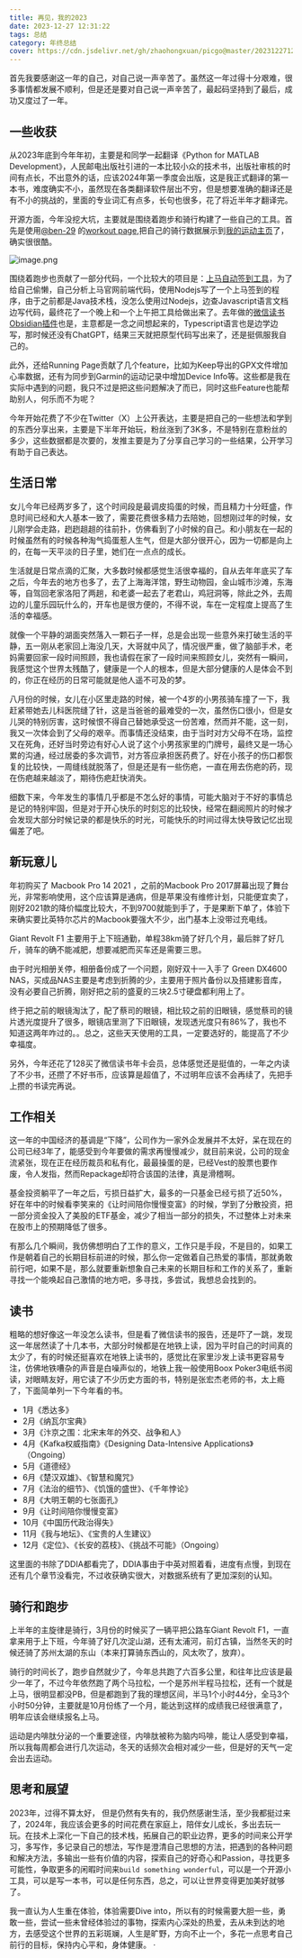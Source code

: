 ```yaml
---
title: 再见，我的2023
date: 2023-12-27 12:31:22
tags: 总结
category: 年终总结
cover: https://cdn.jsdelivr.net/gh/zhaohongxuan/picgo@master/20231227122237.png
---
```



首先我要感谢这一年的自己，对自己说一声辛苦了。虽然这一年过得十分艰难，很多事情都发展不顺利，但是还是要对自己说一声辛苦了，最起码坚持到了最后，成功又度过了一年。

## 一些收获

从2023年底到今年年初，主要是和同学一起翻译《Python for MATLAB Development》，人民邮电出版社引进的一本比较小众的技术书，出版社审核的时间有点长，不出意外的话，应该2024年第一季度会出版，这是我正式翻译的第一本书，难度确实不小，虽然现在各类翻译软件层出不穷，但是想要准确的翻译还是有不小的挑战的，里面的专业词汇有点多，长句也很多，花了将近半年才翻译完。
<!-- more-->

开源方面，今年没挖大坑，主要就是围绕着跑步和骑行构建了一些自己的工具。首先是使用[@ben-29](https://github.com/ben-29) 的[workout page](https://github.com/ben-29/workouts_page),把自己的骑行数据展示到[我的运动主页](https://zhaohongxuan.github.io/workouts/)了，确实很很酷。

![image.png](https://cdn.jsdelivr.net/gh/zhaohongxuan/picgo@master/20231227122237.png)


围绕着跑步也贡献了一部分代码，一个比较大的项目是：[上马自动签到工具](https://github.com/zhaohongxuan/shangma_auto_sign)，为了给自己偷懒，自己分析上马官网前端代码，使用Nodejs写了一个上马签到的程序，由于之前都是Java技术栈，没怎么使用过Nodejs，边查Javascript语言文档边写代码，最终花了一个晚上和一个上午把工具给做出来了。去年做的[微信读书Obsidian插件](https://github.com/zhaohongxuan/obsidian-weread-plugin)也是，主意都是一念之间想起来的，Typescript语言也是边学边写，那时候还没有ChatGPT，结果三天就把原型代码写出来了，还是挺佩服我自己的。

此外，还给Running Page贡献了几个feature，比如为Keep导出的GPX文件增加心率数据，还有为同步到Garmin的运动记录中增加Device Info等。这些都是我在实际中遇到的问题，我只不过是把这些问题解决了而已，同时这些Feature也能帮助别人，何乐而不为呢？

今年开始花费了不少在Twitter（X）上公开表达，主要是把自己的一些想法和学到的东西分享出来，主要是下半年开始玩，粉丝涨到了3K多，不是特别在意粉丝的多少，这些数据都是次要的，发推主要是为了分享自己学习的一些结果，公开学习有助于自己表达。

## 生活日常


女儿今年已经两岁多了，这个时间段是最调皮捣蛋的时候，而且精力十分旺盛，作息时间已经和大人基本一致了，需要花费很多精力去陪她，回想刚过年的时候，女儿刚学会走路，趔趔趄趄的往前扑，仿佛看到了小时候的自己。和小朋友在一起的时候虽然有的时候各种淘气捣蛋惹人生气，但是大部分很开心，因为一切都是向上的，在每一天平淡的日子里，她们在一点点的成长。

生活就是日常点滴的汇聚，大多数时候都感觉生活很幸福的，自从去年年底买了车之后，今年去的地方也多了，去了上海海洋馆，野生动物园，金山城市沙滩，东海等，自驾回老家洛阳了两趟，和老婆一起去了老君山，鸡冠洞等，除此之外，去周边的儿童乐园玩什么的，开车也是很方便的，不得不说，车在一定程度上提高了生活的幸福感。

就像一个平静的湖面突然落入一颗石子一样，总是会出现一些意外来打破生活的平静，五一刚从老家回上海没几天，大哥就中风了，情况很严重，做了脑部手术，老妈需要回家一段时间照顾，我也请假在家了一段时间来照顾女儿，突然有一瞬间，我感觉这个世界太残酷了，健康是一个人的根本，但是大部分健康的人是体会不到的，你正在经历的日常可能就是他人遥不可及的梦。

八月份的时候，女儿在小区里走路的时候，被一个4岁的小男孩骑车撞了一下，我赶紧带她去儿科医院缝了针，这是当爸爸的最难受的一次，虽然伤口很小，但是女儿哭的特别厉害，这时候恨不得自己替她承受这一份苦难，然而并不能，这一刻，我又一次体会到了父母的艰辛。而事情还没结束，由于当时对方父母不在场，监控又在死角，还好当时旁边有好心人说了这个小男孩家里的门牌号，最终又是一场心累的沟通，经过居委的多次调节，对方答应承担医药费了。好在小孩子的伤口都恢复的比较快，一周缝线就脱落了，但是还是有一些伤疤，一直在用去伤疤的药，现在伤疤越来越淡了，期待伤疤赶快消失。

细数下来，今年发生的事情几乎都是不怎么好的事情，可能大脑对于不好的事情总是记的特别牢固，但是对于开心快乐的时刻忘的比较快，经常在翻阅照片的时候才会发现大部分时候记录的都是快乐的时光，可能快乐的时间过得太快导致记忆出现偏差了吧。

## 新玩意儿

年初购买了 Macbook Pro 14  2021 ，之前的Macbook Pro 2017屏幕出现了舞台光，非常影响使用，这个应该算是通病，但是苹果没有维修计划，只能便宜卖了，刚好2021款的降价幅度比较大，不到9700就能到手了，于是果断下单了，体验下来确实要比英特尔芯片的Macbook要强大不少，出门基本上没带过充电线。

Giant Revolt F1 主要用于上下班通勤，单程38km骑了好几个月，最后胖了好几斤，骑车的确不能减肥，想要减肥而买车还是需要三思。

由于时光相册关停，相册备份成了一个问题，刚好双十一入手了 Green DX4600 NAS，买成品NAS主要是考虑到折腾的少，主要用于照片备份以及搭建影音库，没有必要自己折腾，刚好把之前的盛夏的三块2.5寸硬盘都利用上了。

终于把之前的眼镜淘汰了，配了蔡司的眼镜，相比较之前的旧眼镜，感觉蔡司的镜片透光度提升了很多，眼镜店里测了下旧眼镜，发现透光度只有86%了，我也不知道这两年咋过的。。总之，这些天天使用的工具，一定要选好的，能提高了不少幸福度。

另外，今年还花了128买了微信读书年卡会员，总体感觉还是挺值的，一年之内读了不少书，还攒了不好书币，应该算是超值了，不过明年应该不会再续了，先把手上攒的书读完再说。

## 工作相关

这一年的中国经济的基调是“下降”，公司作为一家外企发展并不太好，呆在现在的公司已经3年了，能感受到今年要做的需求再慢慢减少，就目前来说，公司的现金流紧张，现在正在经历裁员和私有化，最最操蛋的是，已经Vest的股票也要作废，令人发指，然而Repackage却符合该国的法律，真是滑稽啊。

基金投资躺平了一年之后，亏损日益扩大，最多的一只基金已经亏损了近50%，好在年中的时候看李笑来的《让时间陪你慢慢变富》的时候，学到了分散投资，把一部分资金投入了美股的ETF基金，减少了相当一部分的损失，不过整体上对未来在股市上的预期降低了很多。

有那么几个瞬间，我仿佛想明白了工作的意义，工作只是手段，不是目的，如果工作是朝着自己的长期目标前进的时候，那么你一定做着自己热爱的事情，那就勇敢前行吧，如果不是，那么就要重新想象自己未来的长期目标和工作的关系了，重新寻找一个能唤起自己激情的地方吧，多寻找，多尝试，我想总会找到的。
## 读书

粗略的想好像这一年没怎么读书，但是看了微信读书的报告，还是吓了一跳，发现这一年居然读了十几本书，大部分时候都是在地铁上读，因为平时自己的时间真的太少了，有的时候还挺喜欢在地铁上读书的，感觉比在家里沙发上读书更容易专注，仿佛地铁嘈杂的声音是白噪声似的，地铁上我一般使用Boox Poker3电纸书阅读，对眼睛友好，用它读了不少历史方面的书，特别是张宏杰老师的书，太上瘾了，下面简单列一下今年看的书。

- 1月《悉达多》
- 2月《纳瓦尔宝典》
- 3月《汴京之围：北宋末年的外交、战争和人》
- 4月《Kafka权威指南》《Designing Data-Intensive Applications》（Ongoing）
- 5月《道德经》
- 6月《楚汉双雄》、《智慧和魔咒》
- 7月《法治的细节》、《饥饿的盛世》、《千年悖论》
- 8月《大明王朝的七张面孔》
- 9月《让时间陪你慢慢变富》
- 10月《中国历代政治得失》
- 11月《我与地坛》、《宝贵的人生建议》
- 12月《定位》、《长安的荔枝》、《挑战不可能》（Ongoing）

这里面的书除了DDIA都看完了，DDIA事由于中英对照着看，进度有点慢，到现在还有几个章节没看完，不过收获确实很大，对数据系统有了更加深刻的认知。

## 骑行和跑步

上半年的主旋律是骑行，3月份的时候买了一辆平把公路车Giant Revolt F1，一直拿来用于上下班，今年骑了好几次淀山湖，还有太浦河，前灯古镇，当然冬天的时候还骑了苏州太湖的东山（本来打算骑东西山的，风太吹了，放弃）。

骑行的时间长了，跑步自然就少了，今年总共跑了六百多公里，和往年比应该是最少一年了，不过今年依然跑了两个马拉松，一个是苏州半程马拉松，还有一个就是上马，很明显都没PB，但是都跑到了我的理想区间，半马1个小时44分，全马3个小时50分钟，主要就是10月份练了一个月，能达到这样的成绩我已经很满意了，明年应该会继续报名上马。

运动是内啡肽分泌的一个重要途径，内啡肽被称为脑内吗啡，能让人感受到幸福，所以我每周都会进行几次运动，冬天的话频次会相对减少一些，但是好的天气一定会出去运动。

## 思考和展望

2023年，过得不算太好， 但是仍然有失有的，我仍然感谢生活，至少我都挺过来了，2024年，我应该会更多的时间花费在家庭上，陪伴女儿成长，多出去玩一玩。在技术上深化一下自己的技术栈，拓展自己的职业边界，更多的时间来公开学习，多写作，多记录自己的想法，写作是澄清自己思想的方法，把遇到的各种问题和解决方法，多输出一些有价值的内容，探索自己的好奇心和Passion，寻找更多可能性，争取更多的闲暇时间来`build something wonderful`，可以是一个开源小工具，可以是写一本书，可以是任何东西，总之，可以让世界变得更加美好就够了。 

我一直认为人生重在体验，体验需要Dive into，所以有的时候需要大胆一些，勇敢一些，尝试一些未曾经体验过的事物，探索内心深处的热爱，去从未到达的地方，去感受这个世界的五彩斑斓，人生是旷野，方向不止一个，多花一点思考自己前行的目标，保持内心平和，身体健康。
·

